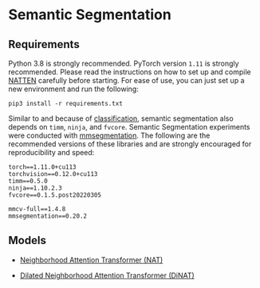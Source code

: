 # Semantic Segmentation

## Requirements
Python 3.8 is strongly recommended.
PyTorch version `1.11` is strongly recommended.
Please read the instructions on how to set up and compile [NATTEN](../NATTEN.md) carefully before starting.
For ease of use, you can just set up a new environment and run the following:
```shell
pip3 install -r requirements.txt
```
Similar to and because of [classification](../classification/README.md), semantic segmentation also depends on `timm`, `ninja`, 
and `fvcore`. Semantic Segmentation experiments were conducted with [mmsegmentation](https://github.com/open-mmlab/mmsegmentation/).
The following are the recommended versions of these libraries and are strongly encouraged for reproducibility and speed:
```shell
torch==1.11.0+cu113
torchvision==0.12.0+cu113
timm==0.5.0
ninja==1.10.2.3
fvcore==0.1.5.post20220305

mmcv-full==1.4.8
mmsegmentation==0.20.2
```

## Models

* [Neighborhood Attention Transformer (NAT)](NAT.md)

* [Dilated Neighborhood Attention Transformer (DiNAT)](DiNAT.md)